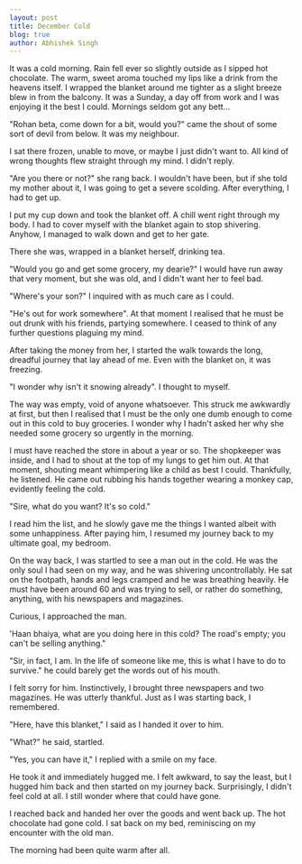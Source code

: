 ```yaml
---
layout: post
title: December Cold
blog: true
author: Abhishek Singh
---
```


It was a cold morning. Rain fell ever so slightly outside as I sipped hot chocolate. The warm, sweet aroma touched my lips like a drink from the heavens itself. I wrapped the blanket around me tighter as a slight breeze blew in from the balcony.  It was a Sunday, a day off from work and I was enjoying it the best I could. Mornings seldom got any bett...

"Rohan beta, come down for a bit, would you?" came the shout of some sort of devil from below. It was my neighbour.

I sat there frozen, unable to move, or maybe I just didn't want to. All kind of wrong thoughts flew straight through my mind. I didn't reply.

"Are you there or not?" she rang back. I wouldn't have been, but if she told my mother about it, I was going to get a severe scolding. After everything, I had to get up.

I put my cup down and took the blanket off. A chill went right through my body. I had to cover myself with the blanket again to stop shivering. Anyhow, I managed to walk down and get to her gate.

There she was, wrapped in a blanket herself, drinking tea.

"Would you go and get some grocery, my dearie?" I would have run away that very moment, but she was old, and I didn't want her to feel bad.

"Where's your son?" I inquired with as much care as I could.

"He's out for work somewhere". At that moment I realised that he must be out drunk with his friends, partying somewhere. I ceased to think of any further questions plaguing my mind.

After taking the money from her, I started the walk towards the long, dreadful journey that lay ahead of me. Even with the blanket on, it was freezing.

"I wonder why isn't it snowing already". I thought to myself.

The way was empty, void of anyone whatsoever. This struck me awkwardly at first, but then I realised that I must be the only one dumb enough to come out in this cold to buy groceries. I wonder why I hadn't asked her why she needed some grocery so urgently in the morning.

I must have reached the store in about a year or so. The shopkeeper was inside, and I had to shout at the top of my lungs to get him out. At that moment, shouting meant whimpering like a child as best I could. Thankfully, he listened. He came out rubbing his hands together wearing a monkey cap, evidently feeling the cold.

"Sire, what do you want? It's so cold."

I read him the list, and he slowly gave me the things I wanted albeit with some unhappiness. After paying him, I resumed my journey back to my ultimate goal, my bedroom.

On the way back, I was startled to see a man out in the cold. He was the only soul I had seen on my way, and he was shivering uncontrollably. He sat on the footpath, hands and legs cramped and he was breathing heavily. He must have been around 60 and was trying to sell, or rather do something, anything, with his newspapers and magazines.

Curious, I approached the man.

'Haan bhaiya, what are you doing here in this cold? The road's empty; you can't be selling anything."

"Sir, in fact, I am. In the life of someone like me, this is what I have to do to survive." he could barely get the words out of his mouth.

I felt sorry for him. Instinctively, I brought three newspapers and two magazines. He was utterly thankful. Just as I was starting back, I remembered.

"Here, have this blanket," I said as I handed it over to him.

"What?" he said, startled.

"Yes, you can have it," I replied with a smile on my face.

He took it and immediately hugged me. I felt awkward, to say the least, but I hugged him back and then started on my journey back. Surprisingly, I didn't feel cold at all. I still wonder where that could have gone.

I reached back and handed her over the goods and went back up. The hot chocolate had gone cold. I sat back on my bed, reminiscing on my encounter with the old man.

The morning had been quite warm after all.